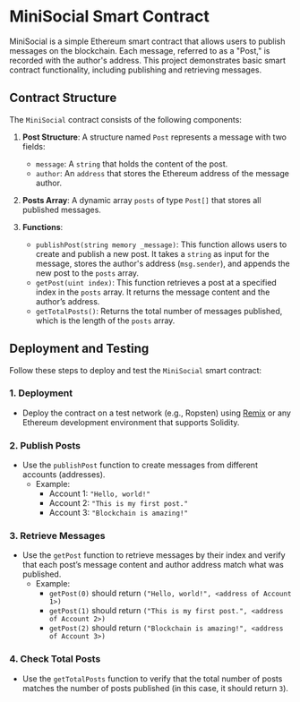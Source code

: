 # MiniSocial Smart Contract

MiniSocial is a simple Ethereum smart contract that allows users to publish messages on the blockchain. Each message, referred to as a "Post," is recorded with the author's address. This project demonstrates basic smart contract functionality, including publishing and retrieving messages.

## Contract Structure

The `MiniSocial` contract consists of the following components:

1. **Post Structure**: A structure named `Post` represents a message with two fields:
   - `message`: A `string` that holds the content of the post.
   - `author`: An `address` that stores the Ethereum address of the message author.

2. **Posts Array**: A dynamic array `posts` of type `Post[]` that stores all published messages.

3. **Functions**:
   - `publishPost(string memory _message)`: This function allows users to create and publish a new post. It takes a `string` as input for the message, stores the author's address (`msg.sender`), and appends the new post to the `posts` array.
   - `getPost(uint index)`: This function retrieves a post at a specified index in the `posts` array. It returns the message content and the author’s address.
   - `getTotalPosts()`: Returns the total number of messages published, which is the length of the `posts` array.

## Deployment and Testing

Follow these steps to deploy and test the `MiniSocial` smart contract:

### 1. Deployment
- Deploy the contract on a test network (e.g., Ropsten) using [Remix](https://remix.ethereum.org/) or any Ethereum development environment that supports Solidity.

### 2. Publish Posts
- Use the `publishPost` function to create messages from different accounts (addresses).
  - Example:
    - Account 1: `"Hello, world!"`
    - Account 2: `"This is my first post."`
    - Account 3: `"Blockchain is amazing!"`

### 3. Retrieve Messages
- Use the `getPost` function to retrieve messages by their index and verify that each post’s message content and author address match what was published.
  - Example:
    - `getPost(0)` should return `("Hello, world!", <address of Account 1>)`
    - `getPost(1)` should return `("This is my first post.", <address of Account 2>)`
    - `getPost(2)` should return `("Blockchain is amazing!", <address of Account 3>)`

### 4. Check Total Posts
- Use the `getTotalPosts` function to verify that the total number of posts matches the number of posts published (in this case, it should return `3`).

